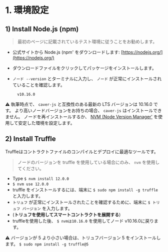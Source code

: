 # 1. 環境設定 <a id="1-environment-setup"></a>

## 1\) Install Node.js \(npm\) <a id="1-install-node-js-npm"></a>

> 最初のページに記載されているテスト環境に従うことをお勧めします。

* 公式サイトから Node.js \(npm\' をダウンロードします: [https://nodejs.org/](https://nodejs.org/)
* ダウンロードファイルをクリックしてパッケージをインストールします。
* `ノード --version` とターミナルに入力し、 `ノード` が正常にインストールされていることを確認します。

  ```text
    v10.16.0
  ```

⚠ 執筆時点で、 `caver-js` と互換性のある最新の LTS バージョンは 10.16.0 です。 より高いノードバージョンをお持ちの場合、 `caver-js` はインストールできません。 ノードを再インストールするか、 [NVM \(Node Version Manager\'](https://github.com/nvm-sh/nvm) を使用して安定した環境を設定します。

## 2\) Install Truffle <a id="2-install-truffle"></a>

Truffleはコントラクトファイルのコンパイルとデプロイに最適なツールです。

> ノードのバージョンを truffle を使用している場合にのみ、 `nvm` を使用してください。

- Type `$ nvm install 12.0.0`
- `$ nvm use 12.0.0`
- truffle をインストールするには、端末に `$ sudo npm install -g truffle` と入力します。
- `トリュフ` が正常にインストールされたことを確認するために、端末に `$ トリュフ バージョン` を入力します。
- (**トリュフを使用してスマートコントラクトを展開する**)
- truffleを使用した後、 `$ nvmは10.16.0` を使用してノード v10.16.0に戻ります。

⚠ バージョンが 5 より小さい場合は、トリュフバージョン 5 をインストールします。 `$ sudo npm install -g truffle@5`

